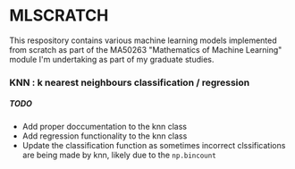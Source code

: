 # MLSCRATCH
This respository contains various machine learning models implemented from scratch as part of the MA50263 "Mathematics of Machine Learning" module I'm undertaking as part of my graduate studies.

### KNN : k nearest neighbours classification / regression
##### TODO
* Add proper doccumentation to the knn class
* Add regression functionality to the knn class
* Update the classification function as sometimes incorrect clssifications are being made by knn, likely due to the `np.bincount`

